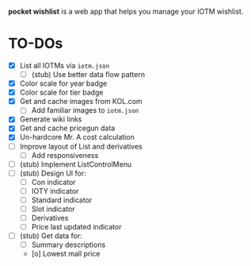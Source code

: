 **pocket wishlist** is a web app that helps you manage your IOTM wishlist.

# TO-DOs

- [x] List all IOTMs via `iotm.json`
  - [ ] (stub) Use better data flow pattern
- [x] Color scale for year badge
- [x] Color scale for tier badge
- [x] Get and cache images from KOL.com
  - [ ] Add familiar images to `iotm.json`
- [x] Generate wiki links
- [x] Get and cache pricegun data
- [x] Un-hardcore Mr. A cost calculation
- [ ] Improve layout of List and derivatives
  - [ ] Add responsiveness
- [ ] (stub) Implement ListControlMenu
- [ ] (stub) Design UI for:
  - [ ] Con indicator
  - [ ] IOTY indicator
  - [ ] Standard indicator
  - [ ] Slot indicator
  - [ ] Derivatives
  - [ ] Price last updated indicator
- [ ] (stub) Get data for:
  - [ ] Summary descriptions
  - [o] Lowest mall price
